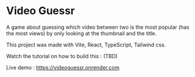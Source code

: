 # Video Guessr
A game about guessing which video between two is the most popular (has the most views) by only looking
at the thumbnail and the title.

This project was made with Vite, React, TypeScript, Tailwind css.

Watch the tutorial on how to build this : (TBD)

Live demo : https://videoguessr.onrender.com
